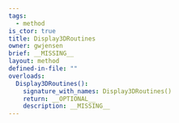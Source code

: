 ```yaml
---
tags:
  - method
is_ctor: true
title: Display3DRoutines
owner: gwjensen
brief: __MISSING__
layout: method
defined-in-file: ""
overloads:
  Display3DRoutines():
    signature_with_names: Display3DRoutines()
    return: __OPTIONAL__
    description: __MISSING__
---
```

